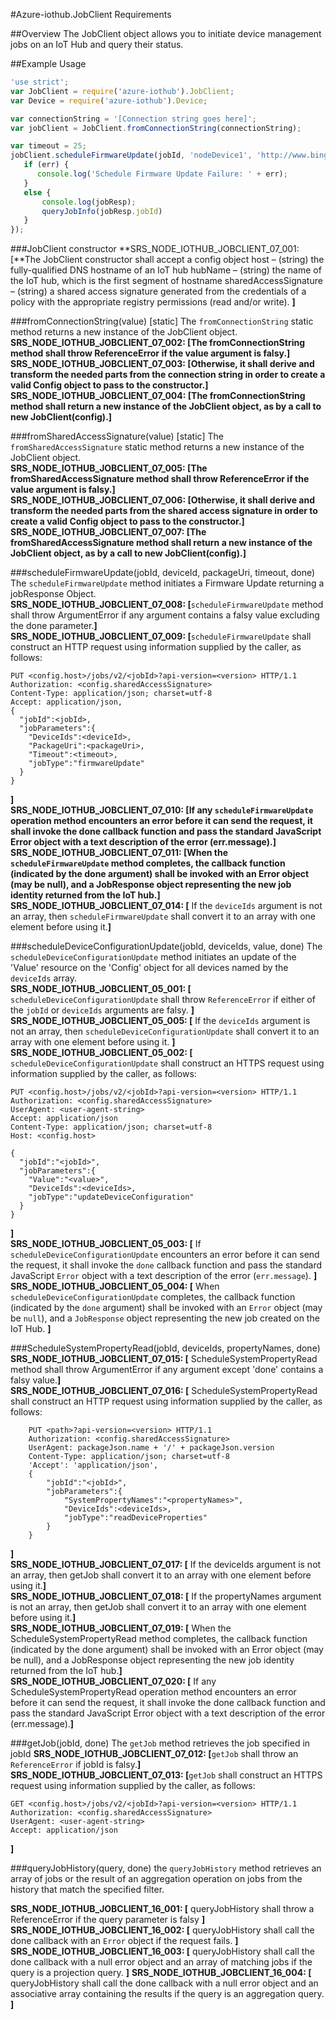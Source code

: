 #Azure-iothub.JobClient Requirements

##Overview
The JobClient object allows you to initiate device management jobs on an IoT Hub and query their status.

##Example Usage
```js
'use strict';
var JobClient = require('azure-iothub').JobClient;
var Device = require('azure-iothub').Device;

var connectionString = '[Connection string goes here]';
var jobClient = JobClient.fromConnectionString(connectionString);

var timeout = 25;
jobClient.scheduleFirmwareUpdate(jobId, 'nodeDevice1', 'http://www.bing.com/', timeout, function (err, jobResp, response) {
   if (err) {
      console.log('Schedule Firmware Update Failure: ' + err);
   }
   else {
       console.log(jobResp);
       queryJobInfo(jobResp.jobId)
   }
});
```
###JobClient constructor
**SRS_NODE_IOTHUB_JOBCLIENT_07_001: [**The JobClient constructor shall accept a config object
host – (string) the fully-qualified DNS hostname of an IoT hub
hubName – (string) the name of the IoT hub, which is the first segment of hostname
sharedAccessSignature – (string) a shared access signature generated from the credentials of a policy with the appropriate registry permissions (read and/or write).
**]**  

###fromConnectionString(value) [static]
The `fromConnectionString` static method returns a new instance of the JobClient object.  
**SRS_NODE_IOTHUB_JOBCLIENT_07_002: [**The fromConnectionString method shall throw ReferenceError if the value argument is falsy.**]**  
**SRS_NODE_IOTHUB_JOBCLIENT_07_003: [**Otherwise, it shall derive and transform the needed parts from the connection string in order to create a valid Config object to pass to the constructor.**]**     
**SRS_NODE_IOTHUB_JOBCLIENT_07_004: [**The fromConnectionString method shall return a new instance of the JobClient object, as by a call to new JobClient(config).**]**     

###fromSharedAccessSignature(value) [static]
The `fromSharedAccessSignature` static method returns a new instance of the JobClient object.  
**SRS_NODE_IOTHUB_JOBCLIENT_07_005: [**The fromSharedAccessSignature method shall throw ReferenceError if the value argument is falsy.**]**   
**SRS_NODE_IOTHUB_JOBCLIENT_07_006: [**Otherwise, it shall derive and transform the needed parts from the shared access signature in order to create a valid Config object to pass to the constructor.**]**    
**SRS_NODE_IOTHUB_JOBCLIENT_07_007: [**The fromSharedAccessSignature method shall return a new instance of the JobClient object, as by a call to new JobClient(config).**]**  

###scheduleFirmwareUpdate(jobId, deviceId, packageUri, timeout, done)
The `scheduleFirmwareUpdate` method initiates a Firmware Update returning a jobResponse Object.  
**SRS_NODE_IOTHUB_JOBCLIENT_07_008: [**`scheduleFirmwareUpdate` method shall throw ArgumentError if any argument contains a falsy value excluding the done parameter.**]**  
**SRS_NODE_IOTHUB_JOBCLIENT_07_009: [**`scheduleFirmwareUpdate` shall construct an HTTP request using information supplied by the caller, as follows:
```
PUT <config.host>/jobs/v2/<jobId>?api-version=<version> HTTP/1.1
Authorization: <config.sharedAccessSignature>
Content-Type: application/json; charset=utf-8
Accept: application/json,
{
  "jobId":<jobId>,
  "jobParameters":{
    "DeviceIds":<deviceId>,
    "PackageUri":<packageUri>,
    "Timeout":<timeout>,
    "jobType":"firmwareUpdate"
  }
}
```
**]**  
**SRS_NODE_IOTHUB_JOBCLIENT_07_010: [**If any `scheduleFirmwareUpdate` operation method encounters an error before it can send the request, it shall invoke the done callback function and pass the standard JavaScript Error object with a text description of the error (err.message).**]**    
**SRS_NODE_IOTHUB_JOBCLIENT_07_011: [**When the `scheduleFirmwareUpdate` method completes, the callback function (indicated by the done argument) shall be invoked with an Error object (may be null), and a JobResponse object representing the new job identity returned from the IoT hub.**]**  
**SRS_NODE_IOTHUB_JOBCLIENT_07_014: [** If the `deviceIds` argument is not an array, then `scheduleFirmwareUpdate` shall convert it to an array with one element before using it.**]**  

###scheduleDeviceConfigurationUpdate(jobId, deviceIds, value, done)
The `scheduleDeviceConfigurationUpdate` method initiates an update of the 'Value' resource on the 'Config' object for all devices named by the `deviceIds` array.  
**SRS_NODE_IOTHUB_JOBCLIENT_05_001: [** `scheduleDeviceConfigurationUpdate` shall throw `ReferenceError` if either of the `jobId` or `deviceIds` arguments are falsy. **]**
**SRS_NODE_IOTHUB_JOBCLIENT_05_005: [** If the `deviceIds` argument is not an array, then `scheduleDeviceConfigurationUpdate` shall convert it to an array with one element before using it. **]**  
**SRS_NODE_IOTHUB_JOBCLIENT_05_002: [** `scheduleDeviceConfigurationUpdate` shall construct an HTTPS request using information supplied by the caller, as follows:  
```
PUT <config.host>/jobs/v2/<jobId>?api-version=<version> HTTP/1.1
Authorization: <config.sharedAccessSignature>
UserAgent: <user-agent-string>
Accept: application/json
Content-Type: application/json; charset=utf-8
Host: <config.host>

{
  "jobId":"<jobId>",
  "jobParameters":{
    "Value":"<value>",
    "DeviceIds":<deviceIds>,
    "jobType":"updateDeviceConfiguration"
  }
}
```
**]**  
**SRS_NODE_IOTHUB_JOBCLIENT_05_003: [** If `scheduleDeviceConfigurationUpdate` encounters an error before it can send the request, it shall invoke the `done` callback function and pass the standard JavaScript `Error` object with a text description of the error (`err.message`). **]**  
**SRS_NODE_IOTHUB_JOBCLIENT_05_004: [** When `scheduleDeviceConfigurationUpdate` completes, the callback function (indicated by the `done` argument) shall be invoked with an `Error` object (may be `null`), and a `JobResponse` object representing the new job created on the IoT Hub. **]**  

###ScheduleSystemPropertyRead(jobId, deviceIds, propertyNames, done)
**SRS_NODE_IOTHUB_JOBCLIENT_07_015: [** ScheduleSystemPropertyRead method shall throw ArgumentError if any argument except 'done' contains a falsy value.**]**  
**SRS_NODE_IOTHUB_JOBCLIENT_07_016: [** ScheduleSystemPropertyRead shall construct an HTTP request using information supplied by the caller, as follows:
```
    PUT <path>?api-version=<version> HTTP/1.1
    Authorization: <config.sharedAccessSignature>
    UserAgent: packageJson.name + '/' + packageJson.version
    Content-Type: application/json; charset=utf-8
    'Accept': 'application/json',
    {
        "jobId":"<jobId>",
        "jobParameters":{
            "SystemPropertyNames":"<propertyNames>",
            "DeviceIds":<deviceIds>,
            "jobType":"readDeviceProperties"
        }
    }
```
**]**  
**SRS_NODE_IOTHUB_JOBCLIENT_07_017: [** If the deviceIds argument is not an array, then getJob shall convert it to an array with one element before using it.**]**  
**SRS_NODE_IOTHUB_JOBCLIENT_07_018: [** If the propertyNames argument is not an array, then getJob shall convert it to an array with one element before using it.**]**  
**SRS_NODE_IOTHUB_JOBCLIENT_07_019: [** When the ScheduleSystemPropertyRead method completes, the callback function (indicated by the done argument) shall be invoked with an Error object (may be null), and a JobResponse object representing the new job identity returned from the IoT hub.**]**  
**SRS_NODE_IOTHUB_JOBCLIENT_07_020: [** If any ScheduleSystemPropertyRead operation method encounters an error before it can send the request, it shall invoke the done callback function and pass the standard JavaScript Error object with a text description of the error (err.message).**]**  

###getJob(jobId, done)
The `getJob` method retrieves the job specified in jobId
**SRS_NODE_IOTHUB_JOBCLIENT_07_012: [**`getJob` shall throw an `ReferenceError` if jobId is falsy.**]**  
**SRS_NODE_IOTHUB_JOBCLIENT_07_013: [**`getJob` shall construct an HTTPS request using information supplied by the caller, as follows:    
```
GET <config.host>/jobs/v2/<jobId>?api-version=<version> HTTP/1.1
Authorization: <config.sharedAccessSignature>
UserAgent: <user-agent-string>
Accept: application/json
```
**]**  

###queryJobHistory(query, done)
the `queryJobHistory` method retrieves an array of jobs or the result of an aggregation operation on jobs from the history that match the specified filter.

**SRS_NODE_IOTHUB_JOBCLIENT_16_001: [** queryJobHistory shall throw a ReferenceError if the query parameter is falsy **]**
**SRS_NODE_IOTHUB_JOBCLIENT_16_002: [** queryJobHistory shall call the done callback with an `Error` object if the request fails. **]**
**SRS_NODE_IOTHUB_JOBCLIENT_16_003: [** queryJobHistory shall call the done callback with a null error object and an array of matching jobs if the query is a projection query. **]**
**SRS_NODE_IOTHUB_JOBCLIENT_16_004: [** queryJobHistory shall call the done callback with a null error object and an associative array containing the results if the query is an aggregation query.  **]**
